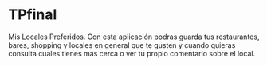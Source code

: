 # TPfinal
Mis Locales Preferidos.
Con esta aplicación podras guarda tus restaurantes, bares, shopping y locales en general que te gusten y cuando quieras consulta cuales tienes más cerca o ver tu propio comentario sobre el local.
